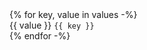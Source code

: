 <div class="palette">
{% for key, value in values -%}
  <div class="color{% if key == 'base' %} color--base{% endif %}" style="color: {{ value }}">
    <span>{{ value }}</span>
    <code>{{ key }}</code>
  </div>
{% endfor -%}
</div>

